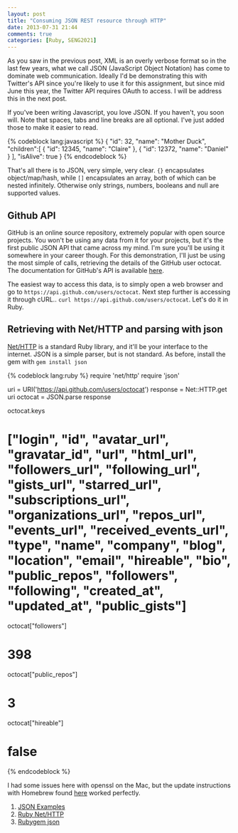```yaml
---
layout: post
title: "Consuming JSON REST resource through HTTP"
date: 2013-07-31 21:44
comments: true
categories: [Ruby, SENG2021]
---
```


As you saw in the previous post, XML is an overly verbose format so in the last few years, what we call JSON (JavaScript Object Notation) has come to dominate web communication. Ideally I'd be demonstrating this with Twitter's API since you're likely to use it for this assignment, but since mid June this year, the Twitter API requires OAuth to access. I will be address this in the next post.

If you've been writing Javascript, you love JSON. If you haven't, you soon will. Note that spaces, tabs and line breaks are all optional. I've just added those to make it easier to read.

{% codeblock lang:javascript %}
{
  "id": 32,
  "name": "Mother Duck",
  "children":[
    {
      "id": 12345,
      "name": "Claire"
    },
    {
      "id": 12372,
      "name": "Daniel"
    }
  ],
  "isAlive": true
}
{% endcodeblock %}

That's all there is to JSON, very simple, very clear. ```{}``` encapsulates object/map/hash, while ```[]``` encapsulates an array, both of which can be nested infinitely. Otherwise only strings, numbers, booleans and null are supported values.

## Github API

GitHub is an online source repository, extremely popular with open source projects. You won't be using any data from it for your projects, but it's the first public JSON API that came across my mind. I'm sure you'll be using it somewhere in your career though. For this demonstration, I'll just be using the most simple of calls, retrieving the details of the GitHub user octocat. The documentation for GitHub's API is available [here][2].

The easiest way to access this data, is to simply open a web browser and go to ```https://api.github.com/users/octocat```. Next step further is accessing it through cURL.. ```curl https://api.github.com/users/octocat```. Let's do it in Ruby.

## Retrieving with Net/HTTP and parsing with json

[Net/HTTP][3] is a standard Ruby library, and it'll be your interface to the internet. JSON is a simple parser, but is not standard. As before, install the gem with ```gem install json```

{% codeblock lang:ruby %}
require 'net/http'
require 'json'

uri = URI('https://api.github.com/users/octocat')
response = Net::HTTP.get uri
octocat = JSON.parse response

octocat.keys
# ["login", "id", "avatar_url", "gravatar_id", "url", "html_url", "followers_url", "following_url", "gists_url", "starred_url", "subscriptions_url", "organizations_url", "repos_url", "events_url", "received_events_url", "type", "name", "company", "blog", "location", "email", "hireable", "bio", "public_repos", "followers", "following", "created_at", "updated_at", "public_gists"]

octocat["followers"]
# 398
octocat["public_repos"]
# 3
octocat["hireable"]
# false
{% endcodeblock %}

I had some issues here with openssl on the Mac, but the update instructions with Homebrew found [here][4] worked perfectly.

1. [JSON Examples][1]
2. [Ruby Net/HTTP][3]
3. [Rubygem json][5]

  [1]: http://json.org/example.html
  [2]: http://developer.github.com/v3/
  [3]: http://ruby-doc.org/stdlib-2.0/libdoc/net/http/rdoc/Net/HTTP.html
  [4]: http://railsapps.github.io/openssl-certificate-verify-failed.html
  [5]: http://flori.github.io/json/doc/index.html